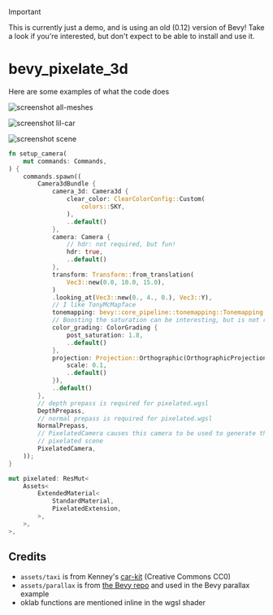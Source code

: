 > [!IMPORTANT]  
> This is currently just a demo, and is using an old (0.12) version of Bevy! Take a look if you're interested, but don't expect to be able to install and use it.

# bevy_pixelate_3d

Here are some examples of what the code does

![screenshot all-meshes](readme/screenshot-all-meshes.avif)

![screenshot lil-car](readme/screenshot-lil-car.avif)

![screenshot scene](readme/screenshot-scene.avif)

```rust
fn setup_camera(
    mut commands: Commands,
) {
    commands.spawn((
        Camera3dBundle {
            camera_3d: Camera3d {
                clear_color: ClearColorConfig::Custom(
                    colors::SKY,
                ),
                ..default()
            },
            camera: Camera {
                // hdr: not required, but fun!
                hdr: true,
                ..default()
            },
            transform: Transform::from_translation(
                Vec3::new(0.0, 10.0, 15.0),
            )
            .looking_at(Vec3::new(0., 4., 0.), Vec3::Y),
            // I like TonyMcMapface
            tonemapping: bevy::core_pipeline::tonemapping::Tonemapping::TonyMcMapface,
            // Boosting the saturation can be interesting, but is not required
            color_grading: ColorGrading {
                post_saturation: 1.8,
                ..default()
            },
            projection: Projection::Orthographic(OrthographicProjection{
                scale: 0.1,
                ..default()
            }),
            ..default()
        },
        // depth prepass is required for pixelated.wgsl
        DepthPrepass,
        // normal prepass is required for pixelated.wgsl
        NormalPrepass,
        // PixelatedCamera causes this camera to be used to generate the
        // pixelated scene
        PixelatedCamera,
    ));
}
```

```rust
mut pixelated: ResMut<
    Assets<
        ExtendedMaterial<
            StandardMaterial,
            PixelatedExtension,
        >,
    >,
>,
```

## Credits

- `assets/taxi` is from Kenney's [car-kit](https://kenney.nl/assets/car-kit) (Creative Commons CC0)
- `assets/parallax` is from [the Bevy repo](https://github.com/bevyengine/bevy/tree/c593ee1055047a64501efa5de5885c9d85547af3/assets/textures/parallax_example) and used in the Bevy parallax example
- oklab functions are mentioned inline in the wgsl shader

